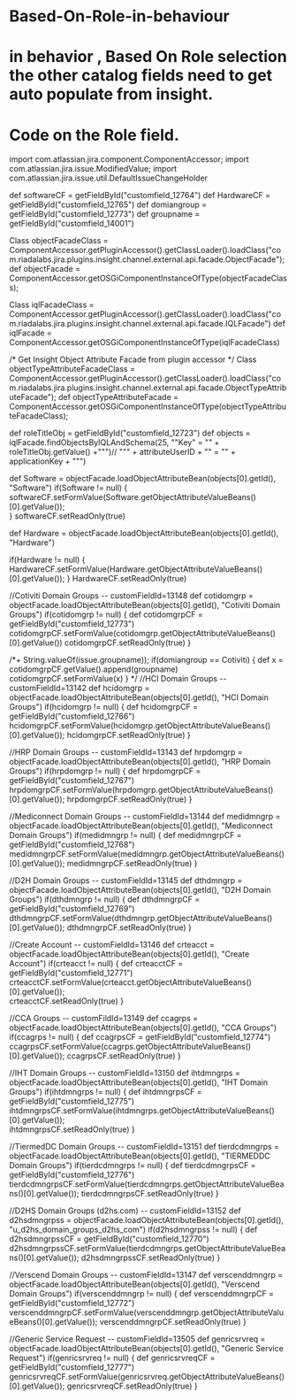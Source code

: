 # Based-On-Role-in-behaviour
# in behavior , Based On Role selection the other catalog fields need to get auto populate from insight. 
# Code on the Role field.

import com.atlassian.jira.component.ComponentAccessor;
import com.atlassian.jira.issue.ModifiedValue;
import com.atlassian.jira.issue.util.DefaultIssueChangeHolder

def softwareCF = getFieldById("customfield_12764")
def HardwareCF = getFieldById("customfield_12765")
def domiangroup = getFieldById("customfield_12773")
def groupname = getFieldById("customfield_14001")

Class objectFacadeClass = ComponentAccessor.getPluginAccessor().getClassLoader().loadClass("com.riadalabs.jira.plugins.insight.channel.external.api.facade.ObjectFacade");
def objectFacade = ComponentAccessor.getOSGiComponentInstanceOfType(objectFacadeClass);

Class iqlFacadeClass = ComponentAccessor.getPluginAccessor().getClassLoader().loadClass("com.riadalabs.jira.plugins.insight.channel.external.api.facade.IQLFacade")
def iqlFacade = ComponentAccessor.getOSGiComponentInstanceOfType(iqlFacadeClass)

/* Get Insight Object Attribute Facade from plugin accessor */
Class objectTypeAttributeFacadeClass = ComponentAccessor.getPluginAccessor().getClassLoader().loadClass("com.riadalabs.jira.plugins.insight.channel.external.api.facade.ObjectTypeAttributeFacade");
def objectTypeAttributeFacade = ComponentAccessor.getOSGiComponentInstanceOfType(objectTypeAttributeFacadeClass);

def roleTitleObj = getFieldById("customfield_12723")
def objects = iqlFacade.findObjectsByIQLAndSchema(25, "\"Key\" = \"" + roleTitleObj.getValue() +"\"")// "\"" + attributeUserID + "\" = \"" + applicationKey + "\"")

def Software = objectFacade.loadObjectAttributeBean(objects[0].getId(), "Software")
if(Software != null)
{
	softwareCF.setFormValue(Software.getObjectAttributeValueBeans()[0].getValue());    
}
softwareCF.setReadOnly(true)

def Hardware = objectFacade.loadObjectAttributeBean(objects[0].getId(), "Hardware")

if(Hardware != null)
{
HardwareCF.setFormValue(Hardware.getObjectAttributeValueBeans()[0].getValue());
}
HardwareCF.setReadOnly(true)

//Cotiviti Domain Groups -- customFieldId=13148
def cotidomgrp = objectFacade.loadObjectAttributeBean(objects[0].getId(), "Cotiviti Domain Groups")
if(cotidomgrp != null)
{
def cotidomgrpCF = getFieldById("customfield_12773")
cotidomgrpCF.setFormValue(cotidomgrp.getObjectAttributeValueBeans()[0].getValue())
cotidomgrpCF.setReadOnly(true)
}

/*+ String.valueOf(issue.groupname));
if(domiangroup == Cotiviti)
{
    def x = cotidomgrpCF.getValue().append(groupname)
    cotidomgrpCF.setFormValue(x)
}
*/
//HCI Domain Groups -- customFieldId=13142
def hcidomgrp = objectFacade.loadObjectAttributeBean(objects[0].getId(), "HCI Domain Groups")
if(hcidomgrp != null)
{
def hcidomgrpCF = getFieldById("customfield_12766")
hcidomgrpCF.setFormValue(hcidomgrp.getObjectAttributeValueBeans()[0].getValue());
hcidomgrpCF.setReadOnly(true)
}

//HRP Domain Groups -- customFieldId=13143
def hrpdomgrp = objectFacade.loadObjectAttributeBean(objects[0].getId(), "HRP Domain Groups")
if(hrpdomgrp != null)
{
def hrpdomgrpCF = getFieldById("customfield_12767")
hrpdomgrpCF.setFormValue(hrpdomgrp.getObjectAttributeValueBeans()[0].getValue()); 
hrpdomgrpCF.setReadOnly(true)
}

//Mediconnect Domain Groups -- customFieldId=13144
def medidmngrp = objectFacade.loadObjectAttributeBean(objects[0].getId(), "Mediconnect Domain Groups")
if(medidmngrp != null)
{
def medidmngrpCF = getFieldById("customfield_12768")
medidmngrpCF.setFormValue(medidmngrp.getObjectAttributeValueBeans()[0].getValue());
medidmngrpCF.setReadOnly(true)
}

//D2H Domain Groups -- customFieldId=13145
def dthdmngrp = objectFacade.loadObjectAttributeBean(objects[0].getId(), "D2H Domain Groups")
if(dthdmngrp != null)
{
def dthdmngrpCF = getFieldById("customfield_12769")
dthdmngrpCF.setFormValue(dthdmngrp.getObjectAttributeValueBeans()[0].getValue());
dthdmngrpCF.setReadOnly(true)
}

//Create Account --  customFieldId=13146
def crteacct = objectFacade.loadObjectAttributeBean(objects[0].getId(), "Create Account")
if(crteacct != null)
{
def crteacctCF = getFieldById("customfield_12771")
crteacctCF.setFormValue(crteacct.getObjectAttributeValueBeans()[0].getValue());    
crteacctCF.setReadOnly(true)
}

//CCA Groups -- customFildId=13149
def ccagrps = objectFacade.loadObjectAttributeBean(objects[0].getId(), "CCA Groups")
if(ccagrps != null)
{
def ccagrpsCF = getFieldById("customfield_12774")
ccagrpsCF.setFormValue(ccagrps.getObjectAttributeValueBeans()[0].getValue());
ccagrpsCF.setReadOnly(true)
}

//IHT Domain Groups -- customFieldId=13150
def ihtdmngrps = objectFacade.loadObjectAttributeBean(objects[0].getId(), "IHT Domain Groups")
if(ihtdmngrps != null)
{
def ihtdmngrpsCF = getFieldById("customfield_12775")
ihtdmngrpsCF.setFormValue(ihtdmngrps.getObjectAttributeValueBeans()[0].getValue());   
ihtdmngrpsCF.setReadOnly(true)
}

//TiermedDC Domain Groups -- customFieldId=13151
def tierdcdmngrps = objectFacade.loadObjectAttributeBean(objects[0].getId(), "TIERMEDDC Domain Groups")
if(tierdcdmngrps != null)
{
def tierdcdmngrpsCF = getFieldById("customfield_12776")
tierdcdmngrpsCF.setFormValue(tierdcdmngrps.getObjectAttributeValueBeans()[0].getValue());
tierdcdmngrpsCF.setReadOnly(true)
}

//D2HS Domain Groups (d2hs.com) -- customFieldId=13152
def d2hsdmngrpss = objectFacade.loadObjectAttributeBean(objects[0].getId(), "u_d2hs_domain_groups_d2hs_com")
if(d2hsdmngrpss != null)
{
def d2hsdmngrpssCF = getFieldById("customfield_12770")
d2hsdmngrpssCF.setFormValue(tierdcdmngrps.getObjectAttributeValueBeans()[0].getValue());
d2hsdmngrpssCF.setReadOnly(true)
}

//Verscend Domain Groups -- customFieldId=13147
def verscenddmngrp = objectFacade.loadObjectAttributeBean(objects[0].getId(), "Verscend Domain Groups")
if(verscenddmngrp != null)
{
def verscenddmngrpCF = getFieldById("customfield_12772")
verscenddmngrpCF.setFormValue(verscenddmngrp.getObjectAttributeValueBeans()[0].getValue());
verscenddmngrpCF.setReadOnly(true)
}

//Generic Service Request -- customFieldId=13505
def genricsrvreq = objectFacade.loadObjectAttributeBean(objects[0].getId(), "Generic Service Request")
if(genricsrvreq != null)
{
def genricsrvreqCF = getFieldById("customfield_12777")
genricsrvreqCF.setFormValue(genricsrvreq.getObjectAttributeValueBeans()[0].getValue());
genricsrvreqCF.setReadOnly(true)
}
